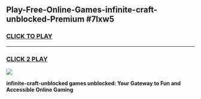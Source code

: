 
## Play-Free-Online-Games-infinite-craft-unblocked-Premium #7lxw5
<h3>
<a href="https://premium.freeplayer.one?title=infinite-craft-unblocked&ref=8M">CLICK TO PLAY</a></h3>
<hr>

<h3>
<a href="https://premium.freeplayer.one?title=infinite-craft-unblocked&ref=8M">CLICK 2 PLAY</a>
  
</h3>

<a href="https://premium.freeplayer.one?title=infinite-craft-unblocked&ref=8M"><img src="https://clearcache.store/games.png"></a>


**infinite-craft-unblocked games unblocked: Your Gateway to Fun and Accessible Online Gaming**
